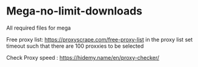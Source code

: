 # Mega-no-limit-downloads
All required files for mega

Free proxy list:
https://proxyscrape.com/free-proxy-list
in the proxy list set timeout such that there are 100 proxxies to be selected

Check Proxy speed :
https://hidemy.name/en/proxy-checker/



